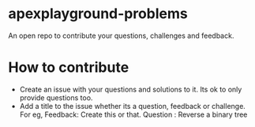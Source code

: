 # apexplayground-problems
An open repo to contribute your questions, challenges and feedback. 


# How to contribute 
- Create an issue with your questions and solutions to it. Its ok to only provide questions too. 
- Add a title to the issue whether its a question, feedback or challenge. 
  For eg, Feedback: Create this or that. 
          Question : Reverse a binary tree


